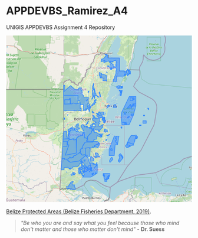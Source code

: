 # APPDEVBS_Ramirez_A4
UNIGIS APPDEVBS Assignment 4 Repository

[![Belize Protected Areas (Belize Fisheries Department, 2019).](images/belize_protected_areas_all.png 'Caribbean Marine Atlas.')](https://www.caribbeanmarineatlas.net/layers/geonode:belize_protected_areas_all)

[Belize Protected Areas (Belize Fisheries Department, 2019)](https://www.caribbeanmarineatlas.net/layers/geonode:belize_protected_areas_all). 

> _"Be who you are and say what you feel because those who mind don't matter and those who matter don't mind"_ - **Dr. Suess**